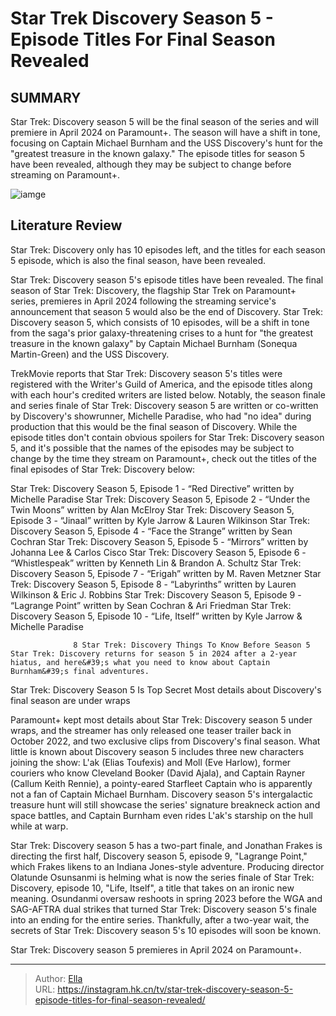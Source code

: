 # Star Trek Discovery Season 5 - Episode Titles For Final Season Revealed


## SUMMARY 



  Star Trek: Discovery season 5 will be the final season of the series and will premiere in April 2024 on Paramount&#43;.   The season will have a shift in tone, focusing on Captain Michael Burnham and the USS Discovery&#39;s hunt for the &#34;greatest treasure in the known galaxy.&#34;   The episode titles for season 5 have been revealed, although they may be subject to change before streaming on Paramount&#43;.  

![iamge](https://static1.srcdn.com/wordpress/wp-content/uploads/2023/05/season5_fix_startrekdiscover.jpg)

## Literature Review
Star Trek: Discovery only has 10 episodes left, and the titles for each season 5 episode, which is also the final season, have been revealed.




Star Trek: Discovery season 5&#39;s episode titles have been revealed. The final season of Star Trek: Discovery, the flagship Star Trek on Paramount&#43; series, premieres in April 2024 following the streaming service&#39;s announcement that season 5 would also be the end of Discovery. Star Trek: Discovery season 5, which consists of 10 episodes, will be a shift in tone from the saga&#39;s prior galaxy-threatening crises to a hunt for &#34;the greatest treasure in the known galaxy&#34; by Captain Michael Burnham (Sonequa Martin-Green) and the USS Discovery.




TrekMovie reports that Star Trek: Discovery season 5&#39;s titles were registered with the Writer&#39;s Guild of America, and the episode titles along with each hour&#39;s credited writers are listed below. Notably, the season finale and series finale of Star Trek: Discovery season 5 are written or co-written by Discovery&#39;s showrunner, Michelle Paradise, who had &#34;no idea&#34; during production that this would be the final season of Discovery. While the episode titles don&#39;t contain obvious spoilers for Star Trek: Discovery season 5, and it&#39;s possible that the names of the episodes may be subject to change by the time they stream on Paramount&#43;, check out the titles of the final episodes of Star Trek: Discovery below:

  Star Trek: Discovery Season 5, Episode 1 - “Red Directive” written by Michelle Paradise   Star Trek: Discovery Season 5, Episode 2 - “Under the Twin Moons” written by Alan McElroy   Star Trek: Discovery Season 5, Episode 3 - “Jinaal” written by Kyle Jarrow &amp; Lauren Wilkinson   Star Trek: Discovery Season 5, Episode 4 - “Face the Strange” written by Sean Cochran   Star Trek: Discovery Season 5, Episode 5 - “Mirrors” written by Johanna Lee &amp; Carlos Cisco   Star Trek: Discovery Season 5, Episode 6 - “Whistlespeak” written by Kenneth Lin &amp; Brandon A. Schultz   Star Trek: Discovery Season 5, Episode 7 - “Erigah” written by M. Raven Metzner   Star Trek: Discovery Season 5, Episode 8 - “Labyrinths” written by Lauren Wilkinson &amp; Eric J. Robbins   Star Trek: Discovery Season 5, Episode 9 - “Lagrange Point” written by Sean Cochran &amp; Ari Friedman   Star Trek: Discovery Season 5, Episode 10 - “Life, Itself” written by Kyle Jarrow &amp; Michelle Paradise  




                  8 Star Trek: Discovery Things To Know Before Season 5   Star Trek: Discovery returns for season 5 in 2024 after a 2-year hiatus, and here&#39;s what you need to know about Captain Burnham&#39;s final adventures.    


 Star Trek: Discovery Season 5 Is Top Secret 
Most details about Discovery&#39;s final season are under wraps
         

Paramount&#43; kept most details about Star Trek: Discovery season 5 under wraps, and the streamer has only released one teaser trailer back in October 2022, and two exclusive clips from Discovery&#39;s final season. What little is known about Discovery season 5 includes three new characters joining the show: L&#39;ak (Elias Toufexis) and Moll (Eve Harlow), former couriers who know Cleveland Booker (David Ajala), and Captain Rayner (Callum Keith Rennie), a pointy-eared Starfleet Captain who is apparently not a fan of Captain Michael Burnham. Discovery season 5&#39;s intergalactic treasure hunt will still showcase the series&#39; signature breakneck action and space battles, and Captain Burnham even rides L&#39;ak&#39;s starship on the hull while at warp.




Star Trek: Discovery season 5 has a two-part finale, and Jonathan Frakes is directing the first half, Discovery season 5, episode 9, &#34;Lagrange Point,&#34; which Frakes likens to an Indiana Jones-style adventure. Producing director Olatunde Osunsanmi is helming what is now the series finale of Star Trek: Discovery, episode 10, &#34;Life, Itself&#34;, a title that takes on an ironic new meaning. Osundanmi oversaw reshoots in spring 2023 before the WGA and SAG-AFTRA dual strikes that turned Star Trek: Discovery season 5&#39;s finale into an ending for the entire series. Thankfully, after a two-year wait, the secrets of Star Trek: Discovery season 5&#39;s 10 episodes will soon be known.



Star Trek: Discovery season 5 premieres in April 2024 on Paramount&#43;.






---

> Author: [Ella](https://instagram.hk.cn/)  
> URL: https://instagram.hk.cn/tv/star-trek-discovery-season-5-episode-titles-for-final-season-revealed/  

